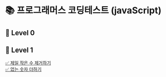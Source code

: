 # 📚 프로그래머스 코딩테스트 (javaScript)

## 📂 Level 0

## 📂 Level 1

[✅ 제일 작은 수 제거하기](/Level1/Q1.md)<br/>
[✅ 없는 숫자 더하기](/Level1/Q2.md)<br/>
